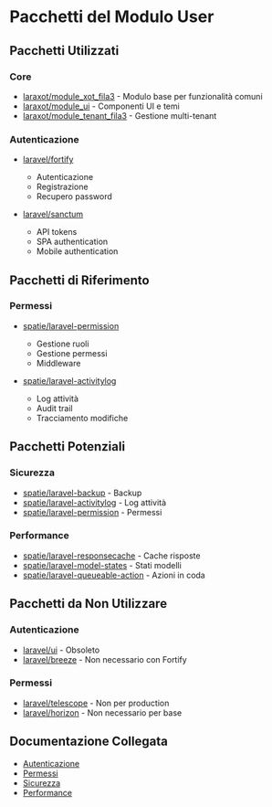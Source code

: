 # Pacchetti del Modulo User

## Pacchetti Utilizzati

### Core
- [laraxot/module_xot_fila3](../Xot/docs/packages.md) - Modulo base per funzionalità comuni
- [laraxot/module_ui](../UI/docs/packages.md) - Componenti UI e temi
- [laraxot/module_tenant_fila3](../Tenant/docs/packages.md) - Gestione multi-tenant

### Autenticazione
- [laravel/fortify](https://github.com/laravel/fortify)
  - Autenticazione
  - Registrazione
  - Recupero password

- [laravel/sanctum](https://github.com/laravel/sanctum)
  - API tokens
  - SPA authentication
  - Mobile authentication

## Pacchetti di Riferimento

### Permessi
- [spatie/laravel-permission](https://github.com/spatie/laravel-permission)
  - Gestione ruoli
  - Gestione permessi
  - Middleware

- [spatie/laravel-activitylog](https://github.com/spatie/laravel-activitylog)
  - Log attività
  - Audit trail
  - Tracciamento modifiche

## Pacchetti Potenziali

### Sicurezza
- [spatie/laravel-backup](https://github.com/spatie/laravel-backup) - Backup
- [spatie/laravel-activitylog](https://github.com/spatie/laravel-activitylog) - Log attività
- [spatie/laravel-permission](https://github.com/spatie/laravel-permission) - Permessi

### Performance
- [spatie/laravel-responsecache](https://github.com/spatie/laravel-responsecache) - Cache risposte
- [spatie/laravel-model-states](https://github.com/spatie/laravel-model-states) - Stati modelli
- [spatie/laravel-queueable-action](https://github.com/spatie/laravel-queueable-action) - Azioni in coda

## Pacchetti da Non Utilizzare

### Autenticazione
- [laravel/ui](https://github.com/laravel/ui) - Obsoleto
- [laravel/breeze](https://github.com/laravel/breeze) - Non necessario con Fortify

### Permessi
- [laravel/telescope](https://github.com/laravel/telescope) - Non per production
- [laravel/horizon](https://github.com/laravel/horizon) - Non necessario per base

## Documentazione Collegata

- [Autenticazione](packages/authentication.md)
- [Permessi](packages/permissions.md)
- [Sicurezza](packages/security.md)
- [Performance](packages/performance.md) 
